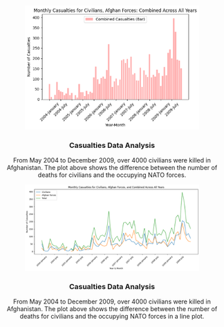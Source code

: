 <!-- Example: index.md or README.md -->

<!-- Center the content -->
<div style="text-align: center;">

  <!-- Add the image using HTML (Replace with your image path) -->
 <img src="images/plots/civilians and afghan force casualties combined bar graph.png" alt="Casualties Plot" style="max-width: 80%; height: auto;">

  <!-- Add a few lines of text -->
  ### Casualties Data Analysis
  From May 2004 to December 2009, over 4000 civilians were killed in Afghanistan. The plot above shows the difference between the number of deaths for civilians and the occupying NATO forces.

<img src="images/plots/civlians and afghan forces casualties combined line plot.png" alt="Casualties Plot" style="max-width: 80%; height: auto;">
 
 ### Casualties Data Analysis
  From May 2004 to December 2009, over 4000 civilians were killed in Afghanistan. The plot above shows the difference between the number of deaths for civilians and the occupying NATO forces in a line plot.
</div>
